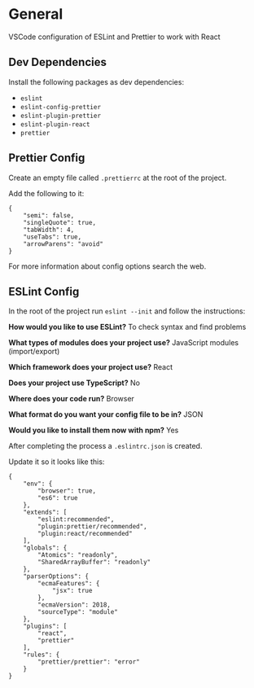 # General

VSCode configuration of ESLint and Prettier to work with React

## Dev Dependencies

Install the following packages as dev dependencies:
* `eslint`
* `eslint-config-prettier`
* `eslint-plugin-prettier`
* `eslint-plugin-react`
* `prettier`

## Prettier Config

Create an empty file called `.prettierrc` at the root of the project.

Add the following to it:

```
{
	"semi": false,
	"singleQuote": true,
	"tabWidth": 4,
	"useTabs": true,
	"arrowParens": "avoid" 
}
```

For more information about config options search the web.


## ESLint Config

In the root of the project run `eslint --init` and follow the instructions:

**How would you like to use ESLint?**
To check syntax and find problems

**What types of modules does your project use?**
JavaScript modules (import/export)

**Which framework does your project use?**
React

**Does your project use TypeScript?**
No

**Where does your code run?**
Browser

**What format do you want your config file to be in?**
JSON

**Would you like to install them now with npm?**
Yes


After completing the process a `.eslintrc.json` is created.

Update it so it looks like this:

```
{
    "env": {
        "browser": true,
        "es6": true
    },
    "extends": [
        "eslint:recommended",
        "plugin:prettier/recommended",
        "plugin:react/recommended"
    ],
    "globals": {
        "Atomics": "readonly",
        "SharedArrayBuffer": "readonly"
    },
    "parserOptions": {
        "ecmaFeatures": {
            "jsx": true
        },
        "ecmaVersion": 2018,
        "sourceType": "module"
    },
    "plugins": [
        "react",
        "prettier"
    ],
    "rules": {
        "prettier/prettier": "error"
    }
}
```
